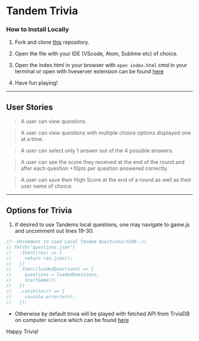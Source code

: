 # Tandem Trivia

### How to Install Locally

1. Fork and clone [this](https://github.com/yoel0/Tandem2020) repository.

2. Open the file with your IDE (VScode, Atom, Sublime etc) of choice.

3. Open the index.html in your browser with ```open index.html``` cmd in your terminal or open with liveserver extension can be found [here](https://marketplace.visualstudio.com/items?itemName=ritwickdey.LiveServer)

4. Have fun playing!
---
## User Stories

> A user can view questions.

> A user can view questions with multiple choice options displayed one at a time. 

> A user can select only 1 answer out of the 4 possible answers.

> A user can see the score they received at the end of the round and after each question +10pts per question answered correctly.

> A user can save their High Score at the end of a round as well as their user name of choice.

---

## Options for Trivia
1. if desired to use Tandems local questions, one may navigate to game.js and uncomment out lines 19-30.
```javascript 
//--Uncomment to Load Local Tandem Questions/JSON--//
// fetch('questions.json')
//   .then((res) => {
//     return res.json();
//   })
//   .then((loadedQuestions) => {
//     questions = loadedQuestions;
//     startGame();
//   })
//   .catch((err) => {
//     console.error(err);
//   });
```
- Otherwise by default trivia will be played with fetched API from TrviaDB on computer science which can be found [here](https://opentdb.com/)

Happy Trivia!